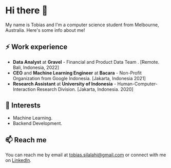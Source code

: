 # Hi there 👋

My name is Tobias and I'm a computer science student from Melbourne, Australia. Here's some info about me!

## ⚡ Work experience

- **Data Analyst** at **Gravel** - Financial and Product Data Team . [Remote. Bali, Indonesia, 2022]
- **CEO** and **Machine Learning Engineer** at **Bacara** - Non-Profit Organization from Google Indonesia. [Jakarta, Indonesia  2021]
- **Research Assistant** at **University of Indonesia** - Human-Computer-Interaction Research Division. [Jakarta, Indonesia. 2020]

## 🌱 Interests

- Machine Learning.
- Backend Development.
  

## 📫 Reach me

You can reach me by email at tobias.silalahi@gmail.com or connect with me on [LinkedIn](https://www.linkedin.com/in/silalahitobias).
